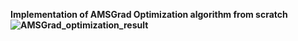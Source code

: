 <b>Implementation of AMSGrad Optimization algorithm from scratch<b>
<br>
![AMSGrad_optimization_result](https://user-images.githubusercontent.com/44333704/121463698-240acc00-c9d0-11eb-92bd-640490971d18.JPG)
